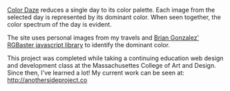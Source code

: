 [Color Daze](http://anothersideproject.co/color-daze/index.html) reduces a single day to its color palette. Each image from the selected day is represented by its dominant color. When seen together, the color spectrum of the day is evident.


The site uses personal images from my travels and [Brian Gonzalez' RGBaster javascript library](https://github.com/briangonzalez/rgbaster.js/tree/master) to identify the dominant color.


This project was completed while taking a continuing education web design and development class at the Massachusettes College of Art and Design. Since then, I've learned a lot! My current work can be seen at: http://anothersideproject.co